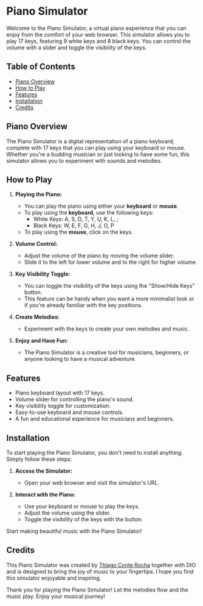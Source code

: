 # Piano Simulator

Welcome to the Piano Simulator, a virtual piano experience that you can enjoy from the comfort of your web browser. This simulator allows you to play 17 keys, featuring 9 white keys and 8 black keys. You can control the volume with a slider and toggle the visibility of the keys.

## Table of Contents

- [Piano Overview](#piano-overview)
- [How to Play](#how-to-play)
- [Features](#features)
- [Installation](#installation)
- [Credits](#credits)

## Piano Overview

The Piano Simulator is a digital representation of a piano keyboard, complete with 17 keys that you can play using your keyboard or mouse. Whether you're a budding musician or just looking to have some fun, this simulator allows you to experiment with sounds and melodies.

## How to Play

1. **Playing the Piano:**
   - You can play the piano using either your **keyboard** or **mouse**.
   - To play using the **keyboard**, use the following keys:
     - White Keys: A, S, D, T, Y, U, K, L, ;
     - Black Keys: W, E, F, G, H, J, O, P
   - To play using the **mouse**, click on the keys.

2. **Volume Control:**
   - Adjust the volume of the piano by moving the volume slider.
   - Slide it to the left for lower volume and to the right for higher volume.

3. **Key Visibility Toggle:**
   - You can toggle the visibility of the keys using the "Show/Hide Keys" button.
   - This feature can be handy when you want a more minimalist look or if you're already familiar with the key positions.

4. **Create Melodies:**
   - Experiment with the keys to create your own melodies and music.

5. **Enjoy and Have Fun:**
   - The Piano Simulator is a creative tool for musicians, beginners, or anyone looking to have a musical adventure.

## Features

- Piano keyboard layout with 17 keys.
- Volume slider for controlling the piano's sound.
- Key visibility toggle for customization.
- Easy-to-use keyboard and mouse controls.
- A fun and educational experience for musicians and beginners.

## Installation

To start playing the Piano Simulator, you don't need to install anything. Simply follow these steps:

1. **Access the Simulator:**
   - Open your web browser and visit the simulator's URL.

2. **Interact with the Piano:**
   - Use your keyboard or mouse to play the keys.
   - Adjust the volume using the slider.
   - Toggle the visibility of the keys with the button.

Start making beautiful music with the Piano Simulator!

## Credits

This Piano Simulator was created by [Thiago Conte Rocha](https://github.com/tcr235) together with DIO and is designed to bring the joy of music to your fingertips. I hope you find this simulator enjoyable and inspiring.

Thank you for playing the Piano Simulator! Let the melodies flow and the music play. Enjoy your musical journey!
